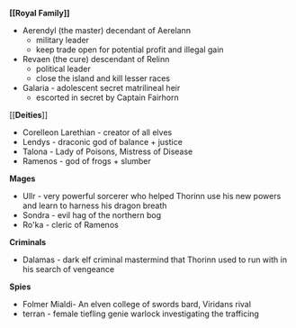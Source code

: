 **[[Royal Family]]**
- Aerendyl (the master) decendant of Aerelann
	- military leader
	- keep trade open for potential profit and illegal gain
- Revaen (the cure) descendant of Relinn
	- political leader
	- close the island and kill lesser races
- Galaria - adolescent secret matrilineal heir 
	- escorted in secret by Captain Fairhorn

[[**Deities**]]
- Corelleon Larethian - creator of all elves
- Lendys - draconic god of balance + justice
- Talona - Lady of Poisons, Mistress of Disease
- Ramenos - god of frogs + slumber

**Mages**
- Ullr - very powerful sorcerer who helped Thorinn use his new powers and learn to harness his dragon breath 
- Sondra - evil hag of the northern bog
- Ro'ka - cleric of Ramenos

**Criminals**
- Dalamas - dark elf criminal mastermind that Thorinn used to run with in his search of vengeance

**Spies**
- Folmer Mialdi- An elven college of swords bard, Viridans rival
- terran - female tiefling genie warlock investigating the trafficing